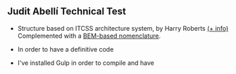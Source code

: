 ## Judit Abellí Technical Test


- Structure based on ITCSS architecture system, by Harry Roberts [(+ info)](https://www.xfive.co/blog/itcss-scalable-maintainable-css-architecture/)
Complemented with a [BEM-based nomenclature](http://getbem.com/).

- In order to have a definitive code 

- I've installed Gulp in order to compile and have 





